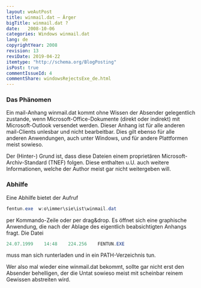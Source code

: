 ```yaml
---
layout: weAutPost
title: winmail.dat – Ärger
bigTitle: winmail.dat ?
date:   2008-10-06
categories: Windows winmail.dat
lang: de
copyrightYear: 2008
revision: 13
reviDate: 2019-04-22
itemtype: "http://schema.org/BlogPosting"
isPost: true
commentIssueId: 4
commentShare: windowsRejectsExe_de.html
---
```


### Das Phänomen

Ein mail-Anhang winmail.dat kommt ohne Wissen der Absender gelegentlich 
zustande, wenn Microsoft-Office-Dokumente (direkt oder indirekt) mit Microsoft-Outlook versendet werden. Dieser Anhang ist für alle anderen 
mail-Clients unlesbar und nicht bearbeitbar. Dies gilt ebenso für alle 
anderen Anwendungen, auch unter Windows, und für andere Plattformen meist
sowieso.

Der (Hinter-) Grund ist, dass diese Dateien einem proprietären Microsoft-Archiv-Standard (TNEF) folgen. Diese enthalten u.U. auch weitere Informationen, welche der Author meist gar nicht weitergeben will.

### Abhilfe 
Eine Abhilfe bietet der Aufruf
```powershell
fentun.exe  w:o\immer\sie\ist\winmail.dat
```
per Kommando-Zeile oder per drag&drop. Es öffnet sich eine graphische Anwendung, die nach der Ablage des eigentlich beabsichtigten Anhangs fragt. Die Datei
```powershell
24.07.1999    14:48    224.256    FENTUN.EXE
```
muss man sich runterladen und in ein PATH-Verzeichnis tun.

Wer also mal wieder eine  winmail.dat  bekommt, sollte gar nicht erst den Absender behelligen, der die Untat sowieso meist mit scheinbar reinem Gewissen abstreiten wird.
